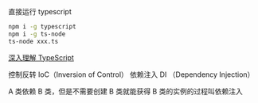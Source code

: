 直接运行 typescript

```bash
npm i -g typescript
npm i -g ts-node
ts-node xxx.ts
```

[深入理解 TypeScript](https://jkchao.github.io/typescript-book-chinese/#why)

控制反转 IoC（Inversion of Control）
依赖注入 DI （Dependency Injection）

A 类依赖 B 类，但是不需要创建 B 类就能获得 B 类的实例的过程叫依赖注入
